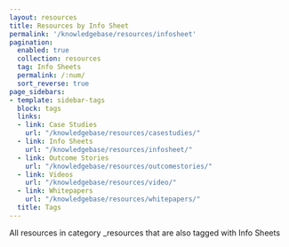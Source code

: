 ```yaml
---
layout: resources
title: Resources by Info Sheet
permalink: '/knowledgebase/resources/infosheet'
pagination: 
  enabled: true
  collection: resources
  tag: Info Sheets
  permalink: /:num/
  sort_reverse: true
page_sidebars:
- template: sidebar-tags
  block: tags
  links:
  - link: Case Studies
    url: "/knowledgebase/resources/casestudies/"
  - link: Info Sheets
    url: "/knowledgebase/resources/infosheet/"
  - link: Outcome Stories
    url: "/knowledgebase/resources/outcomestories/"
  - link: Videos
    url: "/knowledgebase/resources/video/"
  - link: Whitepapers
    url: "/knowledgebase/resources/whitepapers/"
  title: Tags
---
```


All resources in category _resources that are also tagged with Info Sheets